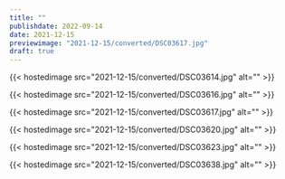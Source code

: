 ```yaml
---
title: ""
publishdate: 2022-09-14
date: 2021-12-15
previewimage: "2021-12-15/converted/DSC03617.jpg"
draft: true
---
```


{{< hostedimage src="2021-12-15/converted/DSC03614.jpg" alt="" >}}

{{< hostedimage src="2021-12-15/converted/DSC03616.jpg" alt="" >}}

{{< hostedimage src="2021-12-15/converted/DSC03617.jpg" alt="" >}}

{{< hostedimage src="2021-12-15/converted/DSC03620.jpg" alt="" >}}

{{< hostedimage src="2021-12-15/converted/DSC03623.jpg" alt="" >}}

{{< hostedimage src="2021-12-15/converted/DSC03638.jpg" alt="" >}}

